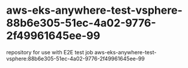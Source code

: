 # aws-eks-anywhere-test-vsphere-88b6e305-51ec-4a02-9776-2f49961645ee-99
repository for use with E2E test job aws-eks-anywhere-test-vsphere:88b6e305-51ec-4a02-9776-2f49961645ee-99
